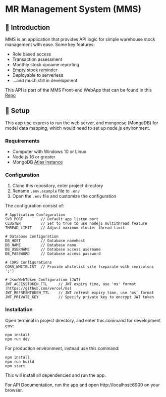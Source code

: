 # MR Management System (MMS)

## 🚀 Introduction
MMS is an application that provides API logic for simple warehouse stock management with ease. Some key features:
- Role based access
- Transaction assessment
- Monthly stock opname reporting
- Empty stock reminder
- Deployable to serverless
- ...and much still in development

This API is part of the MMS Front-end WebApp that can be found in this [Repo](https://github.com/manot40/MMS-Front-end)

## 🔨 Setup
This app use express to run the web server, and mongoose (MongoDB) for model data mapping, which would need to set up node.js environment.

### Requirements
- Computer with Windows 10 or Linux
- Node.js 16 or greater
- MongoDB [Atlas instance](https://mongodb.com/cloud/atlas)

### Configuration
1. Clone this repository, enter project directory
2. Rename `.env.example` file to `.env`
3. Open the `.env` file and customize the configuration

The configuration consist of:
```
# Application Configuration
SVR_PORT        // Default app listen port
CLUSTER         // Set to true to use nodejs multithread feature
THREAD_LIMIT    // Adjust maximum cluster thread limit

# Database Configuration
DB_HOST         // Database namehost
DB_NAME         // Database name
DB_USERNAME     // Database access username
DB_PASSWORD     // Database access password

# CORS Configurations
CORS_WHITELIST  // Provide whitelist site (separate with semicolons ';')

# JsonWebToken Configuration (JWT)
JWT_ACCESSTOKEN_TTL     // JWT expiry time, use 'ms' format (https://github.com/vercel/ms)
JWT_REFRESHTOKEN_TTL    // JWT refresh expiry time, use 'ms' format
JWT_PRIVATE_KEY         // Specify private key to encrypt JWT token
```

### Installation
Open terminal in project directory, and enter this command for development env:
```
npm install
npm run dev
```

For production environment, instead use this command:
```
npm install
npm run build
npm start
```

This will install all dependencies and run the app.

For API Documentation, run the app and open http://localhost:6900 on your browser.